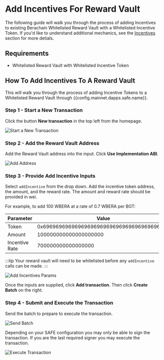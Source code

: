 <script setup>
  import config from '@berachain/config/constants.json';
</script>

# Add Incentives For Reward Vault

The following guide will walk you through the process of adding Incentives to existing Berachain Whitelisted Reward Vault with a Whitelisted Incentive Token. If you'd like to understand additional mechanics, see the [Incentives](/learn/pol/incentives) section for more detials.

## Requirements

- Whitelisted Reward Vault with Whitelisted Incentive Token

## How To Add Incentives To A Reward Vault

This will walk you through the process of adding Incentive Tokens to a Whitelisted Reward Vault through <a :href="config.mainnet.dapps.hub.url" target="_blank">{{config.mainnet.dapps.safe.name}}</a>.

### Step 1 - Start a New Transaction

Click the button **New transaction** in the top left from the homepage.

![Start a New Transaction](/assets/new-transaction.png)

### Step 2 - Add the Reward Vault Address

Add the Reward Vault address into the input. Click **Use Implementation ABI**.

![Add Address](/assets/add-address.png)

### Step 3 - Provide Add Incentive Inputs

Select `addIncentive` from the drop down. Add the incentive token address, the amount, and the reward rate.
The amount and reward rate should be provided in wei.

For example, to add 100 WBERA at a rate of 0.7 WBERA per BGT:

| Parameter      | Value                                      |
| -------------- | ------------------------------------------ |
| Token          | 0x6969696969696969696969696969696969696969 |
| Amount         | 100000000000000000000                      |
| Incentive Rate | 700000000000000000                         |

:::tip
Your reward vault will need to be whitelisted before any `addIncentive` calls can be made.
:::

![Add Incentives Params](/assets/add-incentive-params.png)

Once the inputs are supplied, click **Add transaction**. Then click **Create Batch** on the right.

### Step 4 - Submit and Execute the Transaction

Send the batch to prepare to execute the transaction.

![Send Batch](/assets/send-batch.png)

Depending on your SAFE configuration you may only be able to sign the transaction.
If you are the last required signer you may execute the transaction.

![Execute Transaction](/assets/execute-transaction.png)
